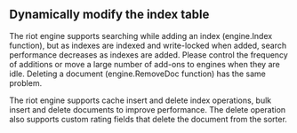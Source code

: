 ## Dynamically modify the index table

The riot engine supports searching while adding an index (engine.Index function), but as indexes are indexed and write-locked when added, search performance decreases as indexes are added. Please control the frequency of additions or move a large number of add-ons to engines when they are idle. Deleting a document (engine.RemoveDoc function) has the same problem.

The riot engine supports cache insert and delete index operations, bulk insert and delete documents to improve performance. The delete operation also supports custom rating fields that delete the document from the sorter.
